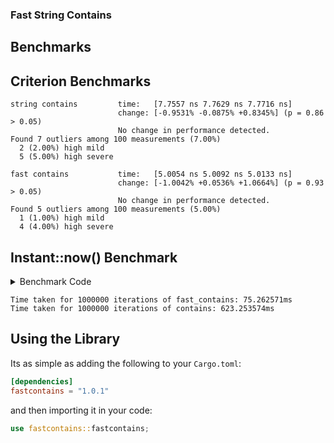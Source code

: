 ### Fast String Contains

## Benchmarks

## Criterion Benchmarks

```text
string contains         time:   [7.7557 ns 7.7629 ns 7.7716 ns]
                        change: [-0.9531% -0.0875% +0.8345%] (p = 0.86 > 0.05)
                        No change in performance detected.
Found 7 outliers among 100 measurements (7.00%)
  2 (2.00%) high mild
  5 (5.00%) high severe
```

```text
fast contains           time:   [5.0054 ns 5.0092 ns 5.0133 ns]
                        change: [-1.0042% +0.0536% +1.0664%] (p = 0.93 > 0.05)
                        No change in performance detected.
Found 5 outliers among 100 measurements (5.00%)
  1 (1.00%) high mild
  4 (4.00%) high severe
```

## Instant::now() Benchmark

<details>
<summary>Benchmark Code</summary>

```rust
fn main() {
    let haystack = "The quick brown fox jumps over the lazy dog";
    let needle = "fox";
    let iterations = 1000000;
    use std::time::Instant;
    let start = Instant::now();
    for _ in 0..iterations {
        if haystack.fast_contains(needle) {};
    }
    let duration = start.elapsed();
    println!(
        "Time taken for {} iterations of fast_contains: {:?}",
        iterations, duration
    );

    let start_std = Instant::now();
    for _ in 0..iterations {
        if haystack.contains(needle) {};
    }
    let duration_std = start_std.elapsed();
    println!(
        "Time taken for {} iterations of contains: {:?}",
        iterations, duration_std
    );
}
```
</details>

```text
Time taken for 1000000 iterations of fast_contains: 75.262571ms
Time taken for 1000000 iterations of contains: 623.253574ms
```

## Using the Library
Its as simple as adding the following to your `Cargo.toml`:

```toml
[dependencies]
fastcontains = "1.0.1"
```

and then importing it in your code:

```rust
use fastcontains::fastcontains;
```
